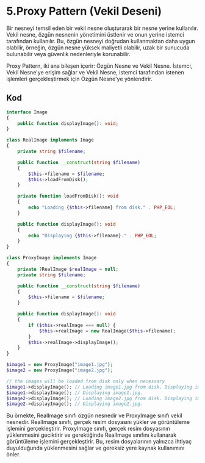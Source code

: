 # 5.Proxy Pattern (Vekil Deseni)

Bir nesneyi temsil eden bir vekil nesne oluşturarak bir nesne yerine kullanılır. Vekil nesne, özgün nesnenin yönetimini üstlenir ve onun yerine istemci tarafından kullanılır. Bu, özgün nesneyi doğrudan kullanmaktan daha uygun olabilir, örneğin, özgün nesne yüksek maliyetli olabilir, uzak bir sunucuda bulunabilir veya güvenlik nedenleriyle korunabilir.

Proxy Pattern, iki ana bileşen içerir: Özgün Nesne ve Vekil Nesne. İstemci, Vekil Nesne'ye erişim sağlar ve Vekil Nesne, istemci tarafından istenen işlemleri gerçekleştirmek için Özgün Nesne'ye yönlendirir.

## Kod

```php
interface Image
{
    public function displayImage(): void;
}

class RealImage implements Image
{
    private string $filename;

    public function __construct(string $filename)
    {
        $this->filename = $filename;
        $this->loadFromDisk();
    }

    private function loadFromDisk(): void
    {
        echo "Loading {$this->filename} from disk." . PHP_EOL;
    }

    public function displayImage(): void
    {
        echo "Displaying {$this->filename}." . PHP_EOL;
    }
}

class ProxyImage implements Image
{
    private ?RealImage $realImage = null;
    private string $filename;

    public function __construct(string $filename)
    {
        $this->filename = $filename;
    }

    public function displayImage(): void
    {
        if ($this->realImage === null) {
            $this->realImage = new RealImage($this->filename);
        }
        $this->realImage->displayImage();
    }
}

$image1 = new ProxyImage("image1.jpg");
$image2 = new ProxyImage("image2.jpg");

// the images will be loaded from disk only when necessary
$image1->displayImage(); // Loading image1.jpg from disk. Displaying image1.jpg.
$image1->displayImage(); // Displaying image1.jpg.
$image2->displayImage(); // Loading image2.jpg from disk. Displaying image2.jpg.
$image2->displayImage(); // Displaying image2.jpg.
```

Bu örnekte, RealImage sınıfı özgün nesnedir ve ProxyImage sınıfı vekil nesnedir. RealImage sınıfı, gerçek resim dosyasını yükler ve görüntüleme işlemini gerçekleştirir. ProxyImage sınıfı, gerçek resim dosyasının yüklenmesini geciktirir ve gerektiğinde RealImage sınıfını kullanarak görüntüleme işlemini gerçekleştirir. Bu, resim dosyalarının yalnızca ihtiyaç duyulduğunda yüklenmesini sağlar ve gereksiz yere kaynak kullanımını önler.